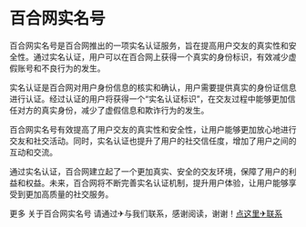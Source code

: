 # 百合网实名号

百合网实名号是百合网推出的一项实名认证服务，旨在提高用户交友的真实性和安全性。通过实名认证，用户可以在百合网上获得一个真实的身份标识，有效减少虚假账号和不良行为的发生。

实名认证是百合网对用户身份信息的核实和确认，用户需要提供真实的身份证信息进行认证。经过认证的用户将获得一个“实名认证标识”，在交友过程中能够更加信任对方的真实身份，减少了虚假信息和欺诈行为的发生。

百合网实名号有效提高了用户交友的真实性和安全性，让用户能够更加放心地进行交友和社交活动。同时，实名认证也提升了用户的社交信任度，增加了用户之间的互动和交流。

通过实名认证，百合网建立起了一个更加真实、安全的交友环境，保障了用户的利益和权益。未来，百合网将不断完善实名认证机制，提升用户体验，让用户能够享受到更加高质量的社交服务。

更多 关于百合网实名号 请通过✈与我们联系，感谢阅读，谢谢！[点这里✈联系](https://sms.k02.cc)